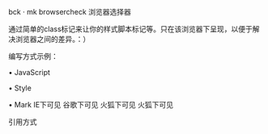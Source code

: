 bck · mk
browsercheck 浏览器选择器

通过简单的class标记来让你的样式脚本标记等。只在该浏览器下呈现，以便于解决浏览器之间的差异。：）

编写方式示例：

• JavaScript
<script class="mozilla" type=" bck">//console.log("I am Mozilla");</script>
• Style
<link href="style/mozilla.css" class="mozilla" type="bck" rel="stylesheet" >
<style class="chrome"  type="bck">
  #some{
	...
	}
</style>
		
• Mark
IE下可见
<span class="chrome">
     谷歌下可见
     <span class="mozilla">
          火狐下可见
     </span>
     <span class="mozilla">
          火狐下可见
     </span>
</span>
		
引用方式
<script src="jquery-1.8.2.js" type="text/javascript"></script>
<script src="bck/bck.js" type="text/javascript"></script>
